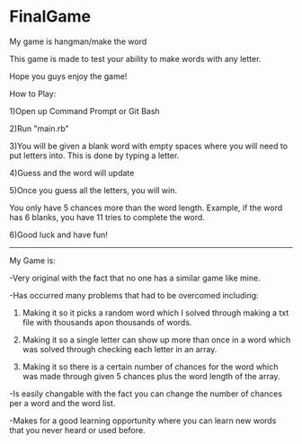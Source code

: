 # FinalGame
My game is hangman/make the word

This game is made to test your ability to make words with any letter.

Hope you guys enjoy the game!


How to Play:

1)Open up Command Prompt or Git Bash

2)Run "main.rb"

3)You will be given a blank word with empty spaces where you will need to put letters into. This is done by typing a letter.

4)Guess and the word will update

5)Once you guess all the letters, you will win.

You only have 5 chances more than the word length. Example, if the word has 6 blanks, you have 11 tries to complete the word.

6)Good luck and have fun!

---------------------------------------------------
My Game is:

-Very original with the fact that no one has a similar game like mine.

-Has occurred many problems that had to be overcomed including:

1) Making it so it picks a random word which I solved through making a txt file with thousands apon thousands of words.

2) Making it so a single letter can show up more than once in a word which was solved through checking each letter in an array.

3) Making it so there is a certain number of chances for the word which was made through given 5 chances plus the word length of the array.

-Is easily changable with the fact you can change the number of chances per a word and the word list.

-Makes for a good learning opportunity where you can learn new words that you never heard or used before.
